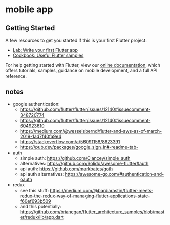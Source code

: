 # mobile app

## Getting Started

A few resources to get you started if this is your first Flutter project:

- [Lab: Write your first Flutter app](https://flutter.dev/docs/get-started/codelab)
- [Cookbook: Useful Flutter samples](https://flutter.dev/docs/cookbook)

For help getting started with Flutter, view our
[online documentation](https://flutter.dev/docs), which offers tutorials,
samples, guidance on mobile development, and a full API reference.

## notes

- google authentication:
  - https://github.com/flutter/flutter/issues/12140#issuecomment-348720774
  - https://github.com/flutter/flutter/issues/12140#issuecomment-604923610
  - https://medium.com/@wesselsbernd/flutter-and-aws-as-of-march-2019-1ad7f40fa9e4
  - https://stackoverflow.com/a/56091158/8623391
  - https://pub.dev/packages/google_sign_in#-readme-tab-
- auth
  - simple auth: https://github.com/Clancey/simple_auth
  - alternatives: https://github.com/Solido/awesome-flutter#auth
  - api auth: https://github.com/markbates/goth
  - api auth alternatives: https://awesome-go.com/#authentication-and-oauth
- redux
  - see this stuff: https://medium.com/@bardiarastin/flutter-meets-redux-the-redux-way-of-managing-flutter-applications-state-f60ef693b509
  - and this potentially: https://github.com/brianegan/flutter_architecture_samples/blob/master/redux/lib/app.dart
